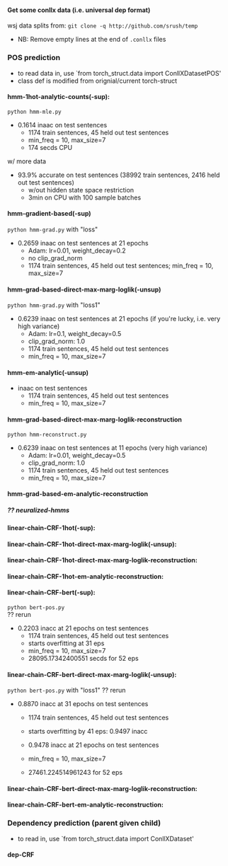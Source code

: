 #### Get some conllx data (i.e. universal dep format)
wsj data splits from: `git clone -q http://github.com/srush/temp`  
- NB: Remove empty lines at the end of `.conllx` files
>
### POS prediction
- to read data in, use `from torch_struct.data import ConllXDatasetPOS'
- class def is modified from orignial/current torch-struct 

#### hmm-1hot-analytic-counts(-sup): 
`python hmm-mle.py`  
- 0.1614 inaac on test sentences 
    - 1174 train sentences, 45 held out test sentences
    - min_freq = 10, max_size=7
    - 174 secds CPU
>
w/ more data
- 93.9% accurate on test sentences (38992 train sentences, 2416 held out test sentences)  
    - w/out hidden state space restriction 
    - 3min on CPU with 100 sample batches

#### hmm-gradient-based(-sup)
`python hmm-grad.py` with "loss"
-  0.2659 inaac on test sentences at 21 epochs 
    - Adam: lr=0.01, weight_decay=0.2
    - no clip_grad_norm
    - 1174 train sentences, 45 held out test sentences; min_freq = 10, max_size=7

#### hmm-grad-based-direct-max-marg-loglik(-unsup)
`python hmm-grad.py` with "loss1"
-  0.6239 inaac on test sentences at 21 epochs (if you're lucky, i.e. very high variance)
    - Adam: lr=0.1, weight_decay=0.5
    - clip_grad_norm: 1.0
    - 1174 train sentences, 45 held out test sentences
    - min_freq = 10, max_size=7

#### hmm-em-analytic(-unsup)
-  inaac on test sentences 
    - 1174 train sentences, 45 held out test sentences
    - min_freq = 10, max_size=7


#### hmm-grad-based-direct-max-marg-loglik-reconstruction
`python hmm-reconstruct.py` 
- 0.6239 inaac on test sentences at 11 epochs (very high variance)
    - Adam: lr=0.01, weight_decay=0.5
    - clip_grad_norm: 1.0
    - 1174 train sentences, 45 held out test sentences
    - min_freq = 10, max_size=7


#### hmm-grad-based-em-analytic-reconstruction


##### ?? neuralized-hmms

>

#### linear-chain-CRF-1hot(-sup): 

#### linear-chain-CRF-1hot-direct-max-marg-loglik(-unsup): 


#### linear-chain-CRF-1hot-direct-max-marg-loglik-reconstruction: 

#### linear-chain-CRF-1hot-em-analytic-reconstruction: 



#### linear-chain-CRF-bert(-sup): 
`python bert-pos.py`  
?? rerun
- 0.2203 inacc at 21 epochs on test sentences 
    - 1174 train sentences, 45 held out test sentences
    - starts overfitting at 31 eps
    - min_freq = 10, max_size=7
    - 28095.17342400551 secds for 52 eps

#### linear-chain-CRF-bert-direct-max-marg-loglik(-unsup): 
`python bert-pos.py` with "loss1"
?? rerun
- 0.8870 inacc at 31 epochs on test sentences
    - 1174 train sentences, 45 held out test sentences

    - starts overfitting by 41 eps: 0.9497 inacc
    - 0.9478 inacc at 21 epochs on test sentences 
    - min_freq = 10, max_size=7
    - 27461.224514961243 for 52 eps

#### linear-chain-CRF-bert-direct-max-marg-loglik-reconstruction: 



#### linear-chain-CRF-bert-em-analytic-reconstruction: 


>

### Dependency prediction (parent given child)
- to read in, use `from torch_struct.data import ConllXDataset'

#### dep-CRF